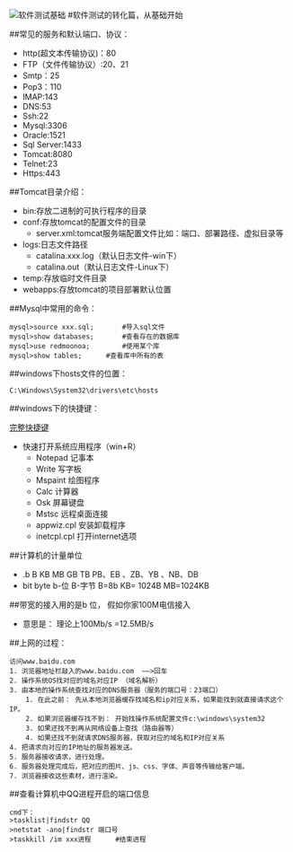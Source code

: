 
![软件测试基础](https://i.imgur.com/pmzAKKi.jpg)
#软件测试的转化篇，从基础开始

##常见的服务和默认端口、协议：

- http(超文本传输协议)：80
- FTP（文件传输协议）:20、21
- Smtp：25
- Pop3：110
- IMAP:143
- DNS:53
- Ssh:22
- Mysql:3306
- Oracle:1521
- Sql Server:1433
- Tomcat:8080
- Telnet:23
- Https:443 

##Tomcat目录介绍：

- bin:存放二进制的可执行程序的目录
- conf:存放tomcat的配置文件的目录
	- server.xml:tomcat服务端配置文件比如：端口、部署路径、虚拟目录等
- logs:日志文件路径
	- catalina.xxx.log（默认日志文件-win下）
	- catalina.out（默认日志文件-Linux下）
- temp:存放临时文件目录
- webapps:存放tomcat的项目部署默认位置

##Mysql中常用的命令：

    mysql>source xxx.sql;		#导入sql文件
	mysql>show databases;		#查看存在的数据库
	mysql>use redmoonoa;		#使用某个库
	mysql>show tables;		#查看库中所有的表

##windows下hosts文件的位置：

	C:\Windows\System32\drivers\etc\hosts

##windows下的快捷键：

[完整快捷键](https://support.microsoft.com/zh-cn/help/12445/windows-keyboard-shortcuts)

- 快速打开系统应用程序（win+R） 
	- Notepad   记事本 
	- Write  写字板 
	- Mspaint  绘图程序 
	- Calc   计算器 
	- Osk   屏幕键盘 
	- Mstsc  远程桌面连接 
	- appwiz.cpl   安装卸载程序 
	- inetcpl.cpl   打开internet选项

##计算机的计量单位

- .b     B  KB   MB  GB   TB   PB、EB 、ZB、YB 、NB、DB 
- bit    byte b-位   B-字节   B=8b      KB= 1024B  MB=1024KB

##带宽的接入用的是b 位， 假如你家100M电信接入

- 意思是： 理论上100Mb/s =12.5MB/s 

##上网的过程：

	访问www.baidu.com 
	1. 浏览器地址栏敲入的www.baidu.com  ——>回车
	2. 操作系统OS找对应的域名对应IP （域名解析）
	3. 由本地的操作系统查找对应的DNS服务器（服务的端口号：23端口）
		1. 在此之前： 先从本地浏览器缓存找域名和ip对应关系，如果能找到就直接请求这个IP。
		2. 如果浏览器缓存找不到： 开始找操作系统配置文件c:\windows\system32
		3. 如果还找不到再从网络设备上查找（路由器等）
		4. 如果还找不到就请求DNS服务器，获取对应的域名和IP对应关系
	4. 把请求向对应的IP地址的服务器发送。
	5. 服务器接收请求，进行处理。
	6. 服务器处理完成后，把对应的图片、js、css、字体、声音等传输给客户端。
	7. 浏览器接收这些素材，进行渲染。

##查看计算机中QQ进程开启的端口信息

	cmd下：
	>tasklist|findstr QQ
	>netstat -ano|findstr 端口号
	>taskkill /im xxx进程      #结束进程
